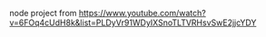node project from https://www.youtube.com/watch?v=6FOq4cUdH8k&list=PLDyVr91WDyIXSnoTLTVRHsvSwE2jjcYDY
